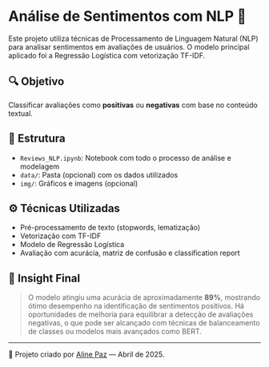 # Análise de Sentimentos com NLP 🧠

Este projeto utiliza técnicas de Processamento de Linguagem Natural (NLP) para analisar sentimentos em avaliações de usuários. O modelo principal aplicado foi a Regressão Logística com vetorização TF-IDF.

## 🔍 Objetivo
Classificar avaliações como **positivas** ou **negativas** com base no conteúdo textual.

## 📁 Estrutura
- `Reviews_NLP.ipynb`: Notebook com todo o processo de análise e modelagem
- `data/`: Pasta (opcional) com os dados utilizados
- `img/`: Gráficos e imagens (opcional)

## ⚙️ Técnicas Utilizadas
- Pré-processamento de texto (stopwords, lematização)
- Vetorização com TF-IDF
- Modelo de Regressão Logística
- Avaliação com acurácia, matriz de confusão e classification report

## 🧠 Insight Final
> O modelo atingiu uma acurácia de aproximadamente **89%**, mostrando ótimo desempenho na identificação de sentimentos positivos. Há oportunidades de melhoria para equilibrar a detecção de avaliações negativas, o que pode ser alcançado com técnicas de balanceamento de classes ou modelos mais avançados como BERT.

---

📌 Projeto criado por [Aline Paz](https://www.linkedin.com/in/alinedapaz) — Abril de 2025.
